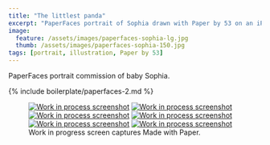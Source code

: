```yaml
---
title: "The littlest panda"
excerpt: "PaperFaces portrait of Sophia drawn with Paper by 53 on an iPad."
image: 
  feature: /assets/images/paperfaces-sophia-lg.jpg
  thumb: /assets/images/paperfaces-sophia-150.jpg
tags: [portrait, illustration, Paper by 53]
---
```


PaperFaces portrait commission of baby Sophia.

{% include boilerplate/paperfaces-2.md %}

<figure class="third">
	<a href="{{ site.url }}/assets/images/paperfaces-sophia-process-1-lg.jpg"><img src="{{ site.url }}/assets/images/paperfaces-sophia-process-1-600.jpg" alt="Work in process screenshot"></a>
	<a href="{{ site.url }}/assets/images/paperfaces-sophia-process-2-lg.jpg"><img src="{{ site.url }}/assets/images/paperfaces-sophia-process-2-600.jpg" alt="Work in process screenshot"></a>
	<a href="{{ site.url }}/assets/images/paperfaces-sophia-process-3-lg.jpg"><img src="{{ site.url }}/assets/images/paperfaces-sophia-process-3-600.jpg" alt="Work in process screenshot"></a>
	<a href="{{ site.url }}/assets/images/paperfaces-sophia-process-4-lg.jpg"><img src="{{ site.url }}/assets/images/paperfaces-sophia-process-4-600.jpg" alt="Work in process screenshot"></a>
	<a href="{{ site.url }}/assets/images/paperfaces-sophia-process-5-lg.jpg"><img src="{{ site.url }}/assets/images/paperfaces-sophia-process-5-600.jpg" alt="Work in process screenshot"></a>
	<a href="{{ site.url }}/assets/images/paperfaces-sophia-process-6-lg.jpg"><img src="{{ site.url }}/assets/images/paperfaces-sophia-process-6-600.jpg" alt="Work in process screenshot"></a>
	<figcaption>Work in progress screen captures Made with Paper.</figcaption>
</figure>